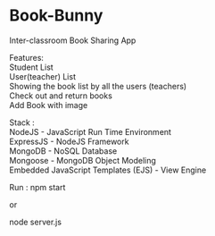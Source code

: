 # Book-Bunny
Inter-classroom Book Sharing App

Features:  <br>
Student List <br>
User(teacher) List  <br>
Showing the book list by all the users (teachers) <br>
Check out and return books  <br>
Add Book with image  <br>

Stack :  <br>
NodeJS - JavaScript Run Time Environment  <br>
ExpressJS - NodeJS Framework  <br>
MongoDB - NoSQL Database  <br>
Mongoose - MongoDB Object Modeling  <br>
Embedded JavaScript Templates (EJS) - View Engine  <br>

Run :
npm start

or

node server.js
